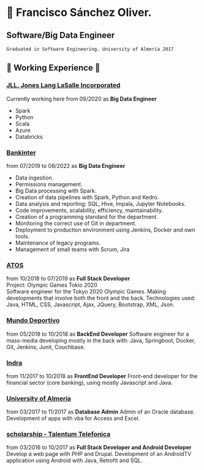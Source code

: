 # :construction_worker: Francisco Sánchez Oliver. 
## Software/Big Data Engineer
``Graduated in Software Engineering. University of Almería 2017``

##  :wrench: Working Experience :hammer:

### **[JLL, Jones Lang LaSalle Incorporated](https://en.wikipedia.org/wiki/JLL_(company))** 
Currently working here from 09/2020 as **Big Data Engineer**
- Spark
- Python
- Scala
- Azure
- Databricks

### **[Bankinter](https://es.wikipedia.org/wiki/Bankinter)**
from 07/2019 to 08/2022 as **Big Data Engineer**
- Data ingestion.
- Permissions management.
- Big Data processing with Spark.
- Creation of data pipelines with Spark, Python and Kedro.
- Data analysis and reporting: SQL, Hive, Impala, Jupyter Notebooks.
- Code improvements, scalability, efficiency, maintainability.
- Creation of a programming standard for the department.
- Monitoring the correct use of Git in department.
- Deployment to production environment using Jenkins, Docker and own tools.
- Maintenance of legacy programs.
- Management of small teams with Scrum, Jira

### **[ATOS](https://en.wikipedia.org/wiki/Atos)**
from 10/2018 to 07/2019 as **Full Stack Developer** \
Project: Olympic Games Tokio 2020\
Software engineer for the Tokyo 2020 Olympic Games. Making developments that involve both the front and the back.
Technologies used: Java, HTML, CSS, Javascript, Ajax, JQuery, Bootstrap, XML, Json.


### **[Mundo Deportivo](https://en.wikipedia.org/wiki/Mundo_Deportivo)**
from 05/2018 to 10/2018 as **BackEnd Developer**
Software engineer for a mass-media developing mostly in the back with: Java, Springboot, Docker, Git, Jenkins, Junit, Couchbase.

### **[Indra](https://en.wikipedia.org/wiki/Indra_Sistemas)**
from 11/2017 to 10/2018 as **FrontEnd Developer**
Front-end developer for the financial sector (core banking), using mostly Javascript and Java.

### **[University of Almeria](https://en.wikipedia.org/wiki/University_of_Almer%C3%ADa)**
from 03/2017 to 11/2017 as **Database Admin**
Admin of an Oracle database.
Development of apps with vba for Access and Excel.

### [scholarship - Talentum Telefonica]()
from 03/2016 to 10/2017 as **Full Stack Developer and Android Developer**
Develop a web page with PHP and Drupal.
Development of an AndroidTV application using Android with Java, Retrofit and SQL.

